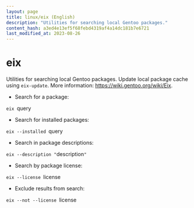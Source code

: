 ```yaml
---
layout: page
title: linux/eix (English)
description: "Utilities for searching local Gentoo packages."
content_hash: a3ed4e13ef5f68febd4319af4a14dc181b7e6721
last_modified_at: 2023-08-26
---
```

# eix

Utilities for searching local Gentoo packages.
Update local package cache using `eix-update`.
More information: <https://wiki.gentoo.org/wiki/Eix>.

- Search for a package:

`eix `<span class="tldr-var badge badge-pill bg-dark-lm bg-white-dm text-white-lm text-dark-dm font-weight-bold">query</span>

- Search for installed packages:

`eix --installed `<span class="tldr-var badge badge-pill bg-dark-lm bg-white-dm text-white-lm text-dark-dm font-weight-bold">query</span>

- Search in package descriptions:

`eix --description "`<span class="tldr-var badge badge-pill bg-dark-lm bg-white-dm text-white-lm text-dark-dm font-weight-bold">description</span>`"`

- Search by package license:

`eix --license `<span class="tldr-var badge badge-pill bg-dark-lm bg-white-dm text-white-lm text-dark-dm font-weight-bold">license</span>

- Exclude results from search:

`eix --not --license `<span class="tldr-var badge badge-pill bg-dark-lm bg-white-dm text-white-lm text-dark-dm font-weight-bold">license</span>
